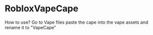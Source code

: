 # RobloxVapeCape
How to use? Go to Vape files paste the cape into the vape assets and rename it to "VapeCape"
